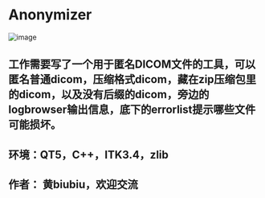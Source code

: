 # Anonymizer

![image](https://github.com/bill4278/Anonymizer/blob/master/snapshot.gif)

## 工作需要写了一个用于匿名DICOM文件的工具，可以匿名普通dicom，压缩格式dicom，藏在zip压缩包里的dicom，以及没有后缀的dicom，旁边的logbrowser输出信息，底下的errorlist提示哪些文件可能损坏。

## 环境：QT5，C++，ITK3.4，zlib

## 作者： 黄biubiu，欢迎交流
